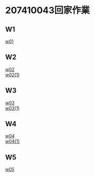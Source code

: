 # 207410043回家作業
## W1
[w01](https://github.com/Xianouo/xian/tree/master/w01 "w01")
## W2
[w02](https://github.com/Xianouo/xian/tree/master/w02 "w02")<br>
[w02(1)](https://github.com/Xianouo/xian/tree/master/w02(1) "w02(1)")
## W3
[w03](https://github.com/Xianouo/xian/tree/master/w03 "w03")<br>
[w03(1)](https://github.com/Xianouo/xian/tree/master/w03(1) "w03(1)")
## W4
[w04](https://github.com/Xianouo/xian/tree/master/w04 "w04")<br>
[w04(1)](https://github.com/Xianouo/xian/tree/master/w04(1) "w04(1)")
## W5
[w05](https://github.com/Xianouo/xian/tree/master/w05 "w05")
<!--stackedit_data:
eyJoaXN0b3J5IjpbMTkwMjczMzg2MSwxNzg1NzU4MjM1LDMxNz
QwMzA4NV19
-->